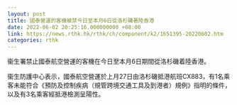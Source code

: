 ```yaml
---
layout: post
title: 國泰營運的客機被禁今日至本月6日從洛杉磯著陸香港
date: 2022-06-02 20:25:16.000000000 +08:00
link: https://news.rthk.hk/rthk/ch/component/k2/1651395-20220602.htm
categories: rthk
---
```


衞生署禁止國泰航空營運的客機在今日至本月6日期間從洛杉磯着陸香港。

衞生防護中心表示，國泰航空營運於上月27日由洛杉磯抵港航班CX883，有1名乘客未能符合《預防及控制疾病（規管跨境交通工具及到港者）規例》指明的條件，以及有3名乘客經抵港檢測呈陽性。
